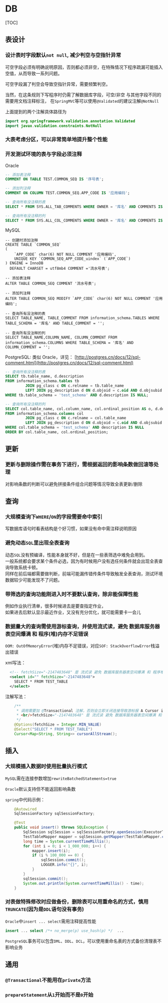 # DB

[TOC]



## 表设计

### 设计表时字段默认`not null`, 减少判空与空指针异常

可空字段必须有明确说明原因，否则都必须非空，在特殊情况下程序疏漏可能插入空值，从而导致一系列问题。

可空字段漏了判空会导致空指针异常，需要频繁判空。

当然，在这条规则下写程序时仍需了解数据库字段，可空/非空 与其他字段不同的需要用文档注释标注，
在`SpringMVC`等可以使用`@Validated`的建议注解`@NotNull`

上面提到的两个注解具体路径为
```java
import org.springframework.validation.annotation.Validated
import javax.validation.constraints.NotNull
```


### 大表考虑分区，可以非常简单地提升整个性能


### 开发测试环境的表与字段必须注释

Oracle
```sql
-- 添加表注释
COMMENT ON TABLE TEST.COMMON_SEQ IS '序号表';

-- 添加列注释
COMMENT ON COLUMN TEST.COMMON_SEQ.APP_CODE IS '应用编码';

-- 查询所有没注释的表
SELECT * FROM SYS.ALL_TAB_COMMENTS WHERE OWNER = '库名' AND COMMENTS IS NULL;

-- 查询所有没注释的列
SELECT * FROM SYS.ALL_COL_COMMENTS WHERE OWNER = '库名' AND COMMENTS IS NULL;
```

MySQL
```MySQL
-- 创建时添加注释
CREATE TABLE `COMMON_SEQ`
(
    `APP_CODE` char(6) NOT NULL COMMENT '应用编码',
    UNIQUE KEY `COMMON_SEQ_APP_CODE_uindex` (`APP_CODE`)
) ENGINE = InnoDB
  DEFAULT CHARSET = utf8mb4 COMMENT ='流水号表';

-- 添加表注释
ALTER TABLE COMMON_SEQ COMMENT '流水号表';

-- 添加列注释
ALTER TABLE COMMON_SEQ MODIFY `APP_CODE` char(6) NOT NULL COMMENT '应用编码';

-- 查询所有没注释的表
SELECT TABLE_NAME, TABLE_COMMENT FROM information_schema.TABLES WHERE TABLE_SCHEMA = '库名' AND TABLE_COMMENT = '';

-- 查询所有没注释的列
SELECT TABLE_NAME,COLUMN_NAME, COLUMN_COMMENT FROM information_schema.COLUMNS WHERE TABLE_SCHEMA = '库名' AND COLUMN_COMMENT = '';
```

PostgreSQL: 类似 Oracle，详见：
[http://postgres.cn/docs/12/sql-comment.html](http://postgres.cn/docs/12/sql-comment.html)
```sql
-- 查询所有没注释的表
SELECT tb.table_name, d.description
FROM information_schema.tables tb
         JOIN pg_class c ON c.relname = tb.table_name
         LEFT JOIN pg_description d ON d.objoid = c.oid AND d.objsubid = '0'
WHERE tb.table_schema = 'test_schema' AND d.description IS NULL;

-- 查询所有没注释的列
SELECT col.table_name, col.column_name, col.ordinal_position AS o, d.description
FROM information_schema.columns col
         JOIN pg_class c ON c.relname = col.table_name
         LEFT JOIN pg_description d ON d.objoid = c.oid AND d.objsubid = col.ordinal_position
WHERE col.table_schema = 'test_schema' AND description IS NULL
ORDER BY col.table_name, col.ordinal_position;
```



## 更新

### 更新与删除操作需在事务下进行，需根据返回的影响条数做回滚等处理

对影响条数的判断可以避免拼接条件组合问题等情况导致全表更新/删除



## 查询

### 大规模查询下`WHERE`/`ON`的字段需要命中索引

写数据库语句时看表结构是个好习惯，如果没有命中需注释说明原因


### 避免动态`SQL`里出现全表查询

动态`SQL`没有预编译，性能本身就不好，但是在一些表筛选中难免会用到。\
一般系统都会要求某个条件必选，因为有时候用户没有选任何条件就会出现全表查询导致系统卡顿。\
同样在前后端都需要做判断，前端可能漏传错传条件导致触发全表查询，测试环境数据较少可能发现不了问题。


### 带筛选的查询功能刚进入时不要默认查询，除非能保障性能

例如作业执行清单，很多时候进去是要查指定作业，\
如果进去后默认显示最近作业，又没有充分优化，就可能需要卡一会儿


### 数据量大的查询需使用游标查询，并使用流式读，避免 数据库服务器表空间爆满 和 程序(堆)内存不足错误

`OOM: OutOfMemoryError`(堆)内存不足错误，对应`SOF: StackOverflowError`栈溢出错误

xml写法：
```xml
  <!-- fetchSize="-2147483648" 是 流式读 避免 数据库服务器表空间爆满 和 程序堆内存不足错误 -->
  <select id="" fetchSize="-2147483648">
    SELECT * FROM TEST_TABLE
  </select>
```

注解写法：
```java
    /**
     * 调用需要加 @Transactional 注解，否则会立即关闭连接导致游标报 A Cursor is already closed.
     * <br/>fetchSize="-2147483648" 是 流式读 避免 数据库服务器表空间爆满 和 程序堆内存不足错误
     */
    @Options(fetchSize = Integer.MIN_VALUE)
    @Select("SELECT * FROM TEST_TABLE")
    Cursor<Map<String, String>> cursorAllStream();
```



## 插入

### 大规模插入数据时使用批量执行模式

`MySQL`需在连接参数增加`rewriteBatchedStatements=true`

`Oracle`默认支持但不能返回影响条数

`spring`中代码示例：
```java
    @Autowired
    SqlSessionFactory sqlSessionFactory;

    @Test
    public void insert() throws SQLException {
        SqlSession sqlSession = sqlSessionFactory.openSession(ExecutorType.BATCH, false);
        TestTableMapper mapper = sqlSession.getMapper(TestTableMapper.class);
        long time = System.currentTimeMillis();
        for (int i = 0; i < 1_000_000; i++) {
            mapper.insert(i);
            if (i % 100_000 == 0) {
                sqlSession.commit();
                LOGGER.info("{}", i);
            }
        }
        sqlSession.commit();
        System.out.println(System.currentTimeMillis() - time);
    }
```


### 对表做特殊修改时应做备份，删除表可以用重命名的方式，慎用`TRUNCATE`(因为是`DDL`语句没有事务)

`Oracle`中`insert ... select`需用注释提高性能
```sql
insert ... select /*+ no_merge(p) use_hash(p) */  ...
```

`PostgreSQL`事务可以包含`DML`、`DDL`、`DCL`，可以使用重命名表的方式备份清理表不影响业务



## 通用

### `@Transactional`不能用在`private`方法

### `prepareStatement`从`1`开始而不是`0`开始
